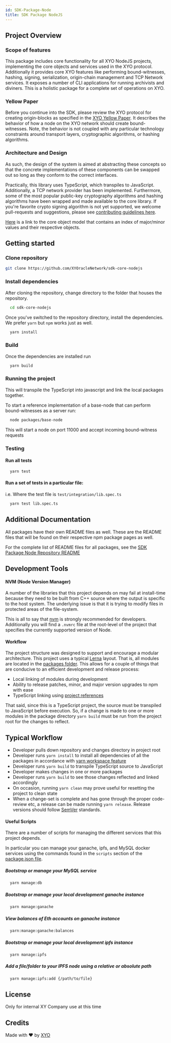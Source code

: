 ```yaml
---
id: SDK-Package-Node
title: SDK Package NodeJS
---
```


## Project Overview

### Scope of features

This package includes core functionality for all XYO NodeJS projects, implementing the core objects and services used in the XYO protocol. Additionally it provides core XYO features like performing bound-witnesses, hashing, signing, serialization, origin-chain management and TCP Network services. It exposes a number of CLI applications for running archivists and diviners. This is a holistic package for a complete set of operations on XYO.

### Yellow Paper

Before you continue into the SDK, please review the XYO protocol for creating origin-blocks as specified in the [XYO Yellow Paper](https://docs.xyo.network/XYO-Yellow-Paper.pdf). It describes the behavior of how a node on the XYO network should create bound-witnesses. Note, the behavior is not coupled with any particular technology constraints around transport layers, cryptographic algorithms, or hashing algorithms.

### Architecture and Design

As such, the design of the system is aimed at abstracting these concepts
so that the concrete implementations of these components can be swapped out so long as they conform to the correct interfaces.

Practically, this library uses TypeScript, which transpiles to JavaScript. Additionally, a TCP network provider has been implemented. Furthermore, some of the most popular public-key cryptography algorithms and hashing algorithms have been wrapped and made available to the core library. If you're favorite crypto signing algorithm is not yet supported, we welcome pull-requests and suggestions, please see [contributing guidelines here]().

[Here](https://github.com/XYOracleNetwork/spec-coreobjectmodel-tex) is a link to the core object model that contains an index of major/minor values and their respective objects.

## Getting started

### Clone repository

```sh
git clone https://github.com/XYOracleNetwork/sdk-core-nodejs
```

### Install dependencies

After cloning the repository, change directory to the folder that houses the repository.

```sh
  cd sdk-core-nodejs
```

Once you've switched to the repository directory, install the dependencies. We prefer `yarn` but `npm` works just as well.

```sh
  yarn install
```

### Build

Once the dependencies are installed run

```sh
  yarn build
```

### Running the project

This will transpile the TypeScript into javascript and link the local packages together.

To start a reference implementation of a base-node that can perform bound-witnesses as a server run:

```sh
  node packages/base-node
```

This will start a node on port 11000 and accept incoming bound-witness requests

### Testing

#### Run all tests

```sh
  yarn test
```

#### Run a set of tests in a particular file:

i.e. Where the test file is `test/integration/lib.spec.ts`

```sh
  yarn test lib.spec.ts
```

## Additional Documentation

All packages have their own README files as well. These are the README files that will be found on their respective npm package pages as well.

For the complete list of README files for all packages, see the [SDK Package Node Repository README](https://github.com/XYOracleNetwork/sdk-core-nodejs/blob/develop/README.md)


## Development Tools

#### NVM (Node Version Manager)

A number of the libraries that this project depends on may fail at install-time because they need to be built from C++ source where the output is specific to the host system. The underlying issue is that it is trying to modify files in protected areas of the file-system.

This is all to say that [nvm](https://github.com/creationix/nvm) is strongly recommended for developers. Additionally you will find a `.nvmrc` file at the root-level of the project that specifies the currently supported version of Node.

#### Workflow

The project structure was designed to support and encourage a modular architecture. This project uses a typical [Lerna](https://lernajs.io/) layout. That is, all modules are located in the [packages folder](packages). This allows for a couple of things that are conducive to an efficient development and release process:

- Local linking of modules during development
- Ability to release patches, minor, and major version upgrades to npm with ease
- TypeScript linking using [project references](https://www.typescriptlang.org/docs/handbook/project-references.html)

That said, since this is a TypeScript project, the source must be transpiled to JavaScript before execution. So, if a change is made to one or more modules in the package directory `yarn build` must be run from the project root for the changes to reflect.

## Typical Workflow

- Developer pulls down repository and changes directory in project root
- Developer runs `yarn install` to install all dependencies of all the packages in accordance with [yarn workspace feature](https://yarnpkg.com/lang/en/docs/workspaces/)
- Developer runs `yarn build` to transpile TypeScript source to JavaScript
- Developer makes changes in one or more packages
- Developer runs `yarn build` to see those changes reflected and linked accordingly
- On occasion, running `yarn clean` may prove useful for resetting the project to clean state
- When a change-set is complete and has gone through the proper code-review etc, a release can be made running `yarn release`. Release versions should follow [SemVer](https://semver.org/) standards.

#### Useful Scripts

There are a number of scripts for managing the different services that this project depends.

In particular you can manage your ganache, ipfs, and MySQL docker services using the commands found in the `scripts` section of the [package.json file](package.json).

##### Bootstrap or manage your MySQL service

```sh
  yarn manage:db
```

##### Bootstrap or manage your local development ganache instance

```sh
  yarn manage:ganache
```

##### View balances of Eth accounts on ganache instance

```sh
  yarn:manage:ganache:balances
```

##### Bootstrap or manage your local development ipfs instance

```sh
  yarn manage:ipfs
```

##### Add a file/folder to your IPFS node using a relative or absolute path

```sh
  yarn manage:ipfs:add {/path/to/file}
```

## License

Only for internal XY Company use at this time

## Credits

Made with ❤️
by [XYO](https://xyo.network)